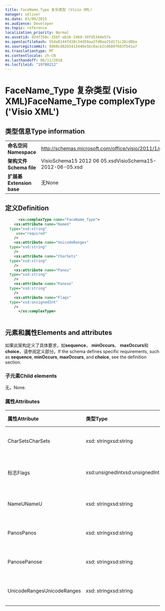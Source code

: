 ```yaml
---
title: FaceName_Type 复杂类型 (Visio XML)
manager: soliver
ms.date: 03/09/2015
ms.audience: Developer
ms.topic: reference
localization_priority: Normal
ms.assetid: d24f350c-35bf-ab16-2469-39fd5344e5fe
ms.openlocfilehash: 554a8144fd38c34d59aa2fd0ae25d171c20cd8ba
ms.sourcegitcommit: 9d60cd82b5413446e5bc8ace2cd689f683fb41a7
ms.translationtype: MT
ms.contentlocale: zh-CN
ms.lasthandoff: 06/11/2018
ms.locfileid: "19780212"
---
```

# <a name="facenametype-complextype-visio-xml"></a><span data-ttu-id="e5cf9-102">FaceName_Type 复杂类型 (Visio XML)</span><span class="sxs-lookup"><span data-stu-id="e5cf9-102">FaceName_Type complexType ('Visio XML')</span></span>

## <a name="type-information"></a><span data-ttu-id="e5cf9-103">类型信息</span><span class="sxs-lookup"><span data-stu-id="e5cf9-103">Type information</span></span>

|||
|:-----|:-----|
|<span data-ttu-id="e5cf9-104">**命名空间**</span><span class="sxs-lookup"><span data-stu-id="e5cf9-104">**Namespace**</span></span> <br/> |http://schemas.microsoft.com/office/visio/2011/1/core  <br/> |
|<span data-ttu-id="e5cf9-105">**架构文件**</span><span class="sxs-lookup"><span data-stu-id="e5cf9-105">**Schema file**</span></span> <br/> |<span data-ttu-id="e5cf9-106">VisioSchema15 2012 06 05.xsd</span><span class="sxs-lookup"><span data-stu-id="e5cf9-106">VisioSchema15-2012-06-05.xsd</span></span>  <br/> |
|<span data-ttu-id="e5cf9-107">**扩展基**</span><span class="sxs-lookup"><span data-stu-id="e5cf9-107">**Extension base**</span></span> <br/> |<span data-ttu-id="e5cf9-108">无</span><span class="sxs-lookup"><span data-stu-id="e5cf9-108">None</span></span>  <br/> |
   
## <a name="definition"></a><span data-ttu-id="e5cf9-109">定义</span><span class="sxs-lookup"><span data-stu-id="e5cf9-109">Definition</span></span>

```XML
      <xs:complexType name="FaceName_Type">
    <xs:attribute name="NameU"
  type="xsd:string"
     use="required"
    />
    <xs:attribute name="UnicodeRanges"
  type="xsd:string"
    />
    <xs:attribute name="CharSets"
  type="xsd:string"
    />
    <xs:attribute name="Panos"
  type="xsd:string"
    />
    <xs:attribute name="Panose"
  type="xsd:string"
    />
    <xs:attribute name="Flags"
  type="xsd:unsignedInt"
    />
      </xs:complexType>
      
```

## <a name="elements-and-attributes"></a><span data-ttu-id="e5cf9-110">元素和属性</span><span class="sxs-lookup"><span data-stu-id="e5cf9-110">Elements and attributes</span></span>

<span data-ttu-id="e5cf9-111">如果此架构定义了具体要求，如**sequence**， **minOccurs**、 **maxOccurs**和**choice**，请参阅定义部分。</span><span class="sxs-lookup"><span data-stu-id="e5cf9-111">If the schema defines specific requirements, such as **sequence**, **minOccurs**, **maxOccurs**, and **choice**, see the definition section.</span></span> 
  
### <a name="child-elements"></a><span data-ttu-id="e5cf9-112">子元素</span><span class="sxs-lookup"><span data-stu-id="e5cf9-112">Child elements</span></span>

<span data-ttu-id="e5cf9-113">无。</span><span class="sxs-lookup"><span data-stu-id="e5cf9-113">None.</span></span>
  
### <a name="attributes"></a><span data-ttu-id="e5cf9-114">属性</span><span class="sxs-lookup"><span data-stu-id="e5cf9-114">Attributes</span></span>

|<span data-ttu-id="e5cf9-115">**属性**</span><span class="sxs-lookup"><span data-stu-id="e5cf9-115">**Attribute**</span></span>|<span data-ttu-id="e5cf9-116">**类型**</span><span class="sxs-lookup"><span data-stu-id="e5cf9-116">**Type**</span></span>|<span data-ttu-id="e5cf9-117">**必需**</span><span class="sxs-lookup"><span data-stu-id="e5cf9-117">**Required**</span></span>|<span data-ttu-id="e5cf9-118">**说明**</span><span class="sxs-lookup"><span data-stu-id="e5cf9-118">**Description**</span></span>|<span data-ttu-id="e5cf9-119">**可能的值**</span><span class="sxs-lookup"><span data-stu-id="e5cf9-119">**Possible values**</span></span>|
|:-----|:-----|:-----|:-----|:-----|
|<span data-ttu-id="e5cf9-120">CharSets</span><span class="sxs-lookup"><span data-stu-id="e5cf9-120">CharSets</span></span>  <br/> |<span data-ttu-id="e5cf9-121">xsd: string</span><span class="sxs-lookup"><span data-stu-id="e5cf9-121">xsd:string</span></span>  <br/> |<span data-ttu-id="e5cf9-122">可选</span><span class="sxs-lookup"><span data-stu-id="e5cf9-122">optional</span></span>  <br/> ||<span data-ttu-id="e5cf9-123">Xsd: string 类型的值。</span><span class="sxs-lookup"><span data-stu-id="e5cf9-123">Values of the xsd:string type.</span></span>  <br/> |
|<span data-ttu-id="e5cf9-124">标志</span><span class="sxs-lookup"><span data-stu-id="e5cf9-124">Flags</span></span>  <br/> |<span data-ttu-id="e5cf9-125">xsd:unsignedInt</span><span class="sxs-lookup"><span data-stu-id="e5cf9-125">xsd:unsignedInt</span></span>  <br/> |<span data-ttu-id="e5cf9-126">可选</span><span class="sxs-lookup"><span data-stu-id="e5cf9-126">optional</span></span>  <br/> ||<span data-ttu-id="e5cf9-127">Xsd:unsignedInt 类型的值。</span><span class="sxs-lookup"><span data-stu-id="e5cf9-127">Values of the xsd:unsignedInt type.</span></span>  <br/> |
|<span data-ttu-id="e5cf9-128">NameU</span><span class="sxs-lookup"><span data-stu-id="e5cf9-128">NameU</span></span>  <br/> |<span data-ttu-id="e5cf9-129">xsd: string</span><span class="sxs-lookup"><span data-stu-id="e5cf9-129">xsd:string</span></span>  <br/> |<span data-ttu-id="e5cf9-130">必需</span><span class="sxs-lookup"><span data-stu-id="e5cf9-130">required</span></span>  <br/> ||<span data-ttu-id="e5cf9-131">Xsd: string 类型的值。</span><span class="sxs-lookup"><span data-stu-id="e5cf9-131">Values of the xsd:string type.</span></span>  <br/> |
|<span data-ttu-id="e5cf9-132">Panos</span><span class="sxs-lookup"><span data-stu-id="e5cf9-132">Panos</span></span>  <br/> |<span data-ttu-id="e5cf9-133">xsd: string</span><span class="sxs-lookup"><span data-stu-id="e5cf9-133">xsd:string</span></span>  <br/> |<span data-ttu-id="e5cf9-134">可选</span><span class="sxs-lookup"><span data-stu-id="e5cf9-134">optional</span></span>  <br/> ||<span data-ttu-id="e5cf9-135">Xsd: string 类型的值。</span><span class="sxs-lookup"><span data-stu-id="e5cf9-135">Values of the xsd:string type.</span></span>  <br/> |
|<span data-ttu-id="e5cf9-136">Panose</span><span class="sxs-lookup"><span data-stu-id="e5cf9-136">Panose</span></span>  <br/> |<span data-ttu-id="e5cf9-137">xsd: string</span><span class="sxs-lookup"><span data-stu-id="e5cf9-137">xsd:string</span></span>  <br/> |<span data-ttu-id="e5cf9-138">可选</span><span class="sxs-lookup"><span data-stu-id="e5cf9-138">optional</span></span>  <br/> ||<span data-ttu-id="e5cf9-139">Xsd: string 类型的值。</span><span class="sxs-lookup"><span data-stu-id="e5cf9-139">Values of the xsd:string type.</span></span>  <br/> |
|<span data-ttu-id="e5cf9-140">UnicodeRanges</span><span class="sxs-lookup"><span data-stu-id="e5cf9-140">UnicodeRanges</span></span>  <br/> |<span data-ttu-id="e5cf9-141">xsd: string</span><span class="sxs-lookup"><span data-stu-id="e5cf9-141">xsd:string</span></span>  <br/> |<span data-ttu-id="e5cf9-142">可选</span><span class="sxs-lookup"><span data-stu-id="e5cf9-142">optional</span></span>  <br/> ||<span data-ttu-id="e5cf9-143">Xsd: string 类型的值。</span><span class="sxs-lookup"><span data-stu-id="e5cf9-143">Values of the xsd:string type.</span></span>  <br/> |
   

